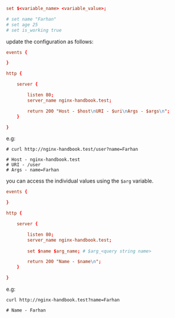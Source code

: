 ```conf
set $<variable_name> <variable_value>;

# set name "Farhan"
# set age 25
# set is_working true
```

update the configuration as follows:

```conf
events {

}

http {

    server {

        listen 80;
        server_name nginx-handbook.test;

        return 200 "Host - $host\nURI - $uri\nArgs - $args\n";
    }

}
```

e.g:
```shell
# curl http://nginx-handbook.test/user?name=Farhan

# Host - nginx-handbook.test
# URI - /user
# Args - name=Farhan
```

you can access the individual values using the `$arg` variable.

```conf
events {

}

http {

    server {

        listen 80;
        server_name nginx-handbook.test;
        
        set $name $arg_name; # $arg_<query string name>

        return 200 "Name - $name\n";
    }

}
```

e.g:

```shell
curl http://nginx-handbook.test?name=Farhan

# Name - Farhan
```